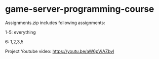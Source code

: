 # game-server-programming-course

Assignments.zip includes following assignments:

1-5: everything

6: 1,2,3,5


Project Youtube video: https://youtu.be/aW6pViAZbvI
